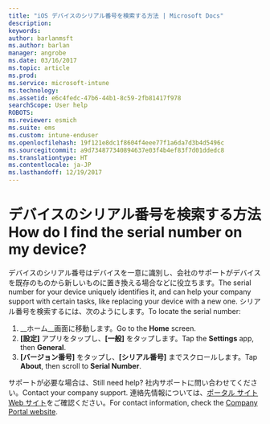 ```yaml
---
title: "iOS デバイスのシリアル番号を検索する方法 | Microsoft Docs"
description: 
keywords: 
author: barlanmsft
ms.author: barlan
manager: angrobe
ms.date: 03/16/2017
ms.topic: article
ms.prod: 
ms.service: microsoft-intune
ms.technology: 
ms.assetid: e6c4fedc-47b6-44b1-8c59-2fb81417f978
searchScope: User help
ROBOTS: 
ms.reviewer: esmich
ms.suite: ems
ms.custom: intune-enduser
ms.openlocfilehash: 19f121e8dc1f8604f4eee77f1a6da7d3b4d5496c
ms.sourcegitcommit: a9d734877340894637e03f4b4ef83f7d01ddedc8
ms.translationtype: HT
ms.contentlocale: ja-JP
ms.lasthandoff: 12/19/2017
---
```

# <a name="how-do-i-find-the-serial-number-on-my-device"></a><span data-ttu-id="91c78-103">デバイスのシリアル番号を検索する方法</span><span class="sxs-lookup"><span data-stu-id="91c78-103">How do I find the serial number on my device?</span></span>

<span data-ttu-id="91c78-104">デバイスのシリアル番号はデバイスを一意に識別し、会社のサポートがデバイスを既存のものから新しいものに置き換える場合などに役立ちます。</span><span class="sxs-lookup"><span data-stu-id="91c78-104">The serial number for your device uniquely identifies it, and can help your company support with certain tasks, like replacing your device with a new one.</span></span> <span data-ttu-id="91c78-105">シリアル番号を検索するには、次のようにします。</span><span class="sxs-lookup"><span data-stu-id="91c78-105">To locate the serial number:</span></span>

1. <span data-ttu-id="91c78-106">__ホーム__画面に移動します。</span><span class="sxs-lookup"><span data-stu-id="91c78-106">Go to the __Home__ screen.</span></span>
2. <span data-ttu-id="91c78-107">__[設定]__ アプリをタップし、__[一般]__ をタップします。</span><span class="sxs-lookup"><span data-stu-id="91c78-107">Tap the __Settings__ app, then __General__.</span></span>
3. <span data-ttu-id="91c78-108">__[バージョン番号]__ をタップし、__[シリアル番号]__ までスクロールします。</span><span class="sxs-lookup"><span data-stu-id="91c78-108">Tap __About__, then scroll to __Serial Number__.</span></span>

<span data-ttu-id="91c78-109">サポートが必要な場合は、</span><span class="sxs-lookup"><span data-stu-id="91c78-109">Still need help?</span></span> <span data-ttu-id="91c78-110">社内サポートに問い合わせてください。</span><span class="sxs-lookup"><span data-stu-id="91c78-110">Contact your company support.</span></span> <span data-ttu-id="91c78-111">連絡先情報については、[ポータル サイト Web サイト](https://portal.manage.microsoft.com#HelpDeskDialog)をご確認ください。</span><span class="sxs-lookup"><span data-stu-id="91c78-111">For contact information, check the [Company Portal website](https://portal.manage.microsoft.com#HelpDeskDialog).</span></span>
